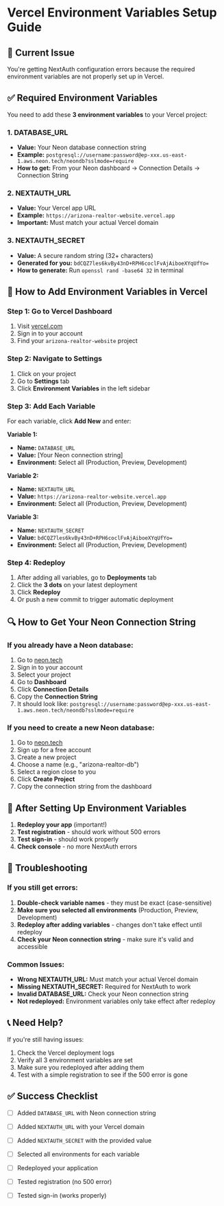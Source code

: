 # Vercel Environment Variables Setup Guide

## 🚨 Current Issue
You're getting NextAuth configuration errors because the required environment variables are not properly set up in Vercel.

## ✅ Required Environment Variables

You need to add these **3 environment variables** to your Vercel project:

### 1. DATABASE_URL
- **Value:** Your Neon database connection string
- **Example:** `postgresql://username:password@ep-xxx.us-east-1.aws.neon.tech/neondb?sslmode=require`
- **How to get:** From your Neon dashboard → Connection Details → Connection String

### 2. NEXTAUTH_URL
- **Value:** Your Vercel app URL
- **Example:** `https://arizona-realtor-website.vercel.app`
- **Important:** Must match your actual Vercel domain

### 3. NEXTAUTH_SECRET
- **Value:** A secure random string (32+ characters)
- **Generated for you:** `bdCQZ7les6kvBy43nD+RPH6coclFvAjAiboeXYqUfYo=`
- **How to generate:** Run `openssl rand -base64 32` in terminal

## 🔧 How to Add Environment Variables in Vercel

### Step 1: Go to Vercel Dashboard
1. Visit [vercel.com](https://vercel.com)
2. Sign in to your account
3. Find your `arizona-realtor-website` project

### Step 2: Navigate to Settings
1. Click on your project
2. Go to **Settings** tab
3. Click **Environment Variables** in the left sidebar

### Step 3: Add Each Variable
For each variable, click **Add New** and enter:

**Variable 1:**
- **Name:** `DATABASE_URL`
- **Value:** [Your Neon connection string]
- **Environment:** Select all (Production, Preview, Development)

**Variable 2:**
- **Name:** `NEXTAUTH_URL`
- **Value:** `https://arizona-realtor-website.vercel.app`
- **Environment:** Select all (Production, Preview, Development)

**Variable 3:**
- **Name:** `NEXTAUTH_SECRET`
- **Value:** `bdCQZ7les6kvBy43nD+RPH6coclFvAjAiboeXYqUfYo=`
- **Environment:** Select all (Production, Preview, Development)

### Step 4: Redeploy
1. After adding all variables, go to **Deployments** tab
2. Click the **3 dots** on your latest deployment
3. Click **Redeploy**
4. Or push a new commit to trigger automatic deployment

## 🔍 How to Get Your Neon Connection String

### If you already have a Neon database:
1. Go to [neon.tech](https://neon.tech)
2. Sign in to your account
3. Select your project
4. Go to **Dashboard**
5. Click **Connection Details**
6. Copy the **Connection String**
7. It should look like: `postgresql://username:password@ep-xxx.us-east-1.aws.neon.tech/neondb?sslmode=require`

### If you need to create a new Neon database:
1. Go to [neon.tech](https://neon.tech)
2. Sign up for a free account
3. Create a new project
4. Choose a name (e.g., "arizona-realtor-db")
5. Select a region close to you
6. Click **Create Project**
7. Copy the connection string from the dashboard

## 🚀 After Setting Up Environment Variables

1. **Redeploy your app** (important!)
2. **Test registration** - should work without 500 errors
3. **Test sign-in** - should work properly
4. **Check console** - no more NextAuth errors

## 🔧 Troubleshooting

### If you still get errors:
1. **Double-check variable names** - they must be exact (case-sensitive)
2. **Make sure you selected all environments** (Production, Preview, Development)
3. **Redeploy after adding variables** - changes don't take effect until redeploy
4. **Check your Neon connection string** - make sure it's valid and accessible

### Common Issues:
- **Wrong NEXTAUTH_URL:** Must match your actual Vercel domain
- **Missing NEXTAUTH_SECRET:** Required for NextAuth to work
- **Invalid DATABASE_URL:** Check your Neon connection string
- **Not redeployed:** Environment variables only take effect after redeploy

## 📞 Need Help?

If you're still having issues:
1. Check the Vercel deployment logs
2. Verify all 3 environment variables are set
3. Make sure you redeployed after adding them
4. Test with a simple registration to see if the 500 error is gone

## ✅ Success Checklist

- [ ] Added `DATABASE_URL` with Neon connection string
- [ ] Added `NEXTAUTH_URL` with your Vercel domain
- [ ] Added `NEXTAUTH_SECRET` with the provided value
- [ ] Selected all environments for each variable
- [ ] Redeployed your application
- [ ] Tested registration (no 500 error)
- [ ] Tested sign-in (works properly)




